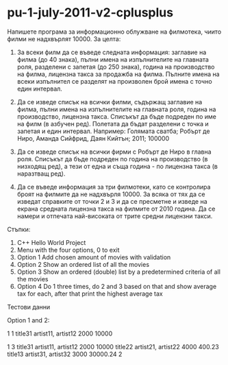 # pu-1-july-2011-v2-cplusplus

Напишете програма за информационно облужване на филмотека, чиито филми не надхвърлят 10000. За целта:

1. За всеки филм да се въведе следната информация: заглавие на филма (до 40 знака), пълни имена на изпълнителите на главната роля, разделени с запетая (до 250 знака), година на производство на филма, лицензна такса за продажба на филма. Пълните имена на всеки изпълнител се разделят на произволен брой имена с точно един интервал.

2. Да се изведе списък на всички филми, съдържащ заглавие на филма, пълни имена на изпълнителите на главната роля, година на производство, лицензна такса. Списъкът да бъде подреден по име на филм (в азбучен ред). Полетата да бъдат разделени с точка и запетая и един интервал. Например:
Голямата сватба; Робърт де Ниро, Аманда Сийфрид, Даян Кийтън; 2011; 100000

3. Да се изведе списък на всички фирми с Робърт де Ниро в главна роля. Списъкът да бъде подреден по година на производство (в низходящ ред), а тези от една и съща година - по лицензна такса (в наразтващ ред).

4. Да се въведе информация за три филмотеки, като се контролира броят на филмите да не надхвърля 10000. За всяка от тях да се изведат справките от точки 2 и 3 и да се пресметне и изведе на екрана средната лицензна такса на филмите от 2010 година. Да се намери и отпечата най-високата от трите средни лицензни такси.

Стъпки:

1. C++ Hello World Project
2. Menu with the four options, 0 to exit
3. Option 1 Add chosen amount of movies with validation
4. Option 2 Show an ordered list of all the movies
5. Option 3 Show an ordered (double) list by a predetermined criteria of all the movies
6. Option 4 Do 1 three times, do 2 and 3 based on that and show average tax for each, after that print the highest average tax


Тестови данни

Option 1 and 2:

1
1
title31
artist11, artist12
2000
10000

1
3
title31
artist11, artist12
2000
10000
title22
artist21, artist22
4000
400.23
title13
artist31, artist32
3000
30000.24
2
